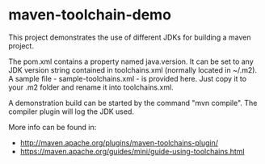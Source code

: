 # maven-toolchain-demo

This project demonstrates the use of different JDKs for building a maven project.

The pom.xml contains a property named java.version. It can be set to any JDK version string contained in
toolchains.xml (normally located in ~/.m2).
A sample file - sample-toolchains.xml - is provided here. Just copy it to your .m2 folder and rename it
into toolchains.xml.

A demonstration build can be started by the command "mvn compile". The compiler plugin will log the
JDK used.

More info can be found in:
* http://maven.apache.org/plugins/maven-toolchains-plugin/
* https://maven.apache.org/guides/mini/guide-using-toolchains.html 
